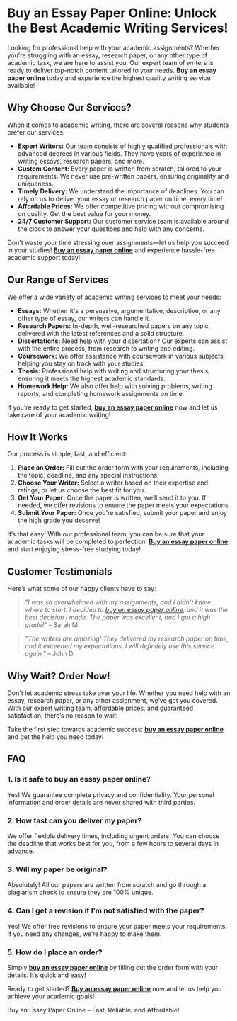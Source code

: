 <h1>Buy an Essay Paper Online: Unlock the Best Academic Writing Services!</h1>

<p>Looking for professional help with your academic assignments? Whether you're struggling with an essay, research paper, or any other type of academic task, we are here to assist you. Our expert team of writers is ready to deliver top-notch content tailored to your needs. <strong>Buy an essay paper online</strong> today and experience the highest quality writing service available!</p>

<h2>Why Choose Our Services?</h2>

<p>When it comes to academic writing, there are several reasons why students prefer our services:</p>

<ul>
  <li><strong>Expert Writers:</strong> Our team consists of highly qualified professionals with advanced degrees in various fields. They have years of experience in writing essays, research papers, and more.</li>
  <li><strong>Custom Content:</strong> Every paper is written from scratch, tailored to your requirements. We never use pre-written papers, ensuring originality and uniqueness.</li>
  <li><strong>Timely Delivery:</strong> We understand the importance of deadlines. You can rely on us to deliver your essay or research paper on time, every time!</li>
  <li><strong>Affordable Prices:</strong> We offer competitive pricing without compromising on quality. Get the best value for your money.</li>
  <li><strong>24/7 Customer Support:</strong> Our customer service team is available around the clock to answer your questions and help with any concerns.</li>
</ul>

<p>Don't waste your time stressing over assignments—let us help you succeed in your studies! <a href="https://tinyurl.com/topessay?keyword=buy+an+essay+paper+online" target="_blank"><strong>Buy an essay paper online</strong></a> and experience hassle-free academic support today!</p>

<h2>Our Range of Services</h2>

<p>We offer a wide variety of academic writing services to meet your needs:</p>

<ul>
  <li><strong>Essays:</strong> Whether it's a persuasive, argumentative, descriptive, or any other type of essay, our writers can handle it.</li>
  <li><strong>Research Papers:</strong> In-depth, well-researched papers on any topic, delivered with the latest references and a solid structure.</li>
  <li><strong>Dissertations:</strong> Need help with your dissertation? Our experts can assist with the entire process, from research to writing and editing.</li>
  <li><strong>Coursework:</strong> We offer assistance with coursework in various subjects, helping you stay on track with your studies.</li>
  <li><strong>Thesis:</strong> Professional help with writing and structuring your thesis, ensuring it meets the highest academic standards.</li>
  <li><strong>Homework Help:</strong> We also offer help with solving problems, writing reports, and completing homework assignments on time.</li>
</ul>

<p>If you're ready to get started, <a href="https://tinyurl.com/topessay?keyword=buy+an+essay+paper+online" target="_blank"><strong>buy an essay paper online</strong></a> now and let us take care of your academic writing!</p>

<h2>How It Works</h2>

<p>Our process is simple, fast, and efficient:</p>

<ol>
  <li><strong>Place an Order:</strong> Fill out the order form with your requirements, including the topic, deadline, and any special instructions.</li>
  <li><strong>Choose Your Writer:</strong> Select a writer based on their expertise and ratings, or let us choose the best fit for you.</li>
  <li><strong>Get Your Paper:</strong> Once the paper is written, we’ll send it to you. If needed, we offer revisions to ensure the paper meets your expectations.</li>
  <li><strong>Submit Your Paper:</strong> Once you're satisfied, submit your paper and enjoy the high grade you deserve!</li>
</ol>

<p>It’s that easy! With our professional team, you can be sure that your academic tasks will be completed to perfection. <a href="https://tinyurl.com/topessay?keyword=buy+an+essay+paper+online" target="_blank"><strong>Buy an essay paper online</strong></a> and start enjoying stress-free studying today!</p>

<h2>Customer Testimonials</h2>

<p>Here’s what some of our happy clients have to say:</p>

<blockquote>
  <p><em>"I was so overwhelmed with my assignments, and I didn’t know where to start. I decided to <a href="https://tinyurl.com/topessay?keyword=buy+an+essay+paper+online" target="_blank">buy an essay paper online</a>, and it was the best decision I made. The paper was excellent, and I got a high grade!"</em> – Sarah M.</p>
</blockquote>

<blockquote>
  <p><em>"The writers are amazing! They delivered my research paper on time, and it exceeded my expectations. I will definitely use this service again."</em> – John D.</p>
</blockquote>

<h2>Why Wait? Order Now!</h2>

<p>Don't let academic stress take over your life. Whether you need help with an essay, research paper, or any other assignment, we’ve got you covered. With our expert writing team, affordable prices, and guaranteed satisfaction, there’s no reason to wait!</p>

<p>Take the first step towards academic success: <a href="https://tinyurl.com/topessay?keyword=buy+an+essay+paper+online" target="_blank"><strong>buy an essay paper online</strong></a> and get the help you need today!</p>

<h2>FAQ</h2>

<h3>1. Is it safe to buy an essay paper online?</h3>
<p>Yes! We guarantee complete privacy and confidentiality. Your personal information and order details are never shared with third parties.</p>

<h3>2. How fast can you deliver my paper?</h3>
<p>We offer flexible delivery times, including urgent orders. You can choose the deadline that works best for you, from a few hours to several days in advance.</p>

<h3>3. Will my paper be original?</h3>
<p>Absolutely! All our papers are written from scratch and go through a plagiarism check to ensure they are 100% unique.</p>

<h3>4. Can I get a revision if I’m not satisfied with the paper?</h3>
<p>Yes! We offer free revisions to ensure your paper meets your requirements. If you need any changes, we’re happy to make them.</p>

<h3>5. How do I place an order?</h3>
<p>Simply <a href="https://tinyurl.com/topessay?keyword=buy+an+essay+paper+online" target="_blank"><strong>buy an essay paper online</strong></a> by filling out the order form with your details. It’s quick and easy!</p>

<p>Ready to get started? <a href="https://tinyurl.com/topessay?keyword=buy+an+essay+paper+online" target="_blank"><strong>Buy an essay paper online</strong></a> now and let us help you achieve your academic goals!</p>
Buy an Essay Paper Online – Fast, Reliable, and Affordable!
